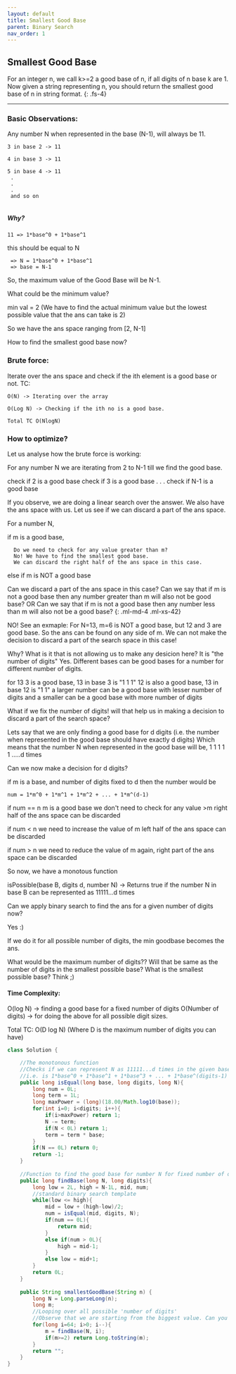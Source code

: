 ```yaml
---
layout: default
title: Smallest Good Base
parent: Binary Search
nav_order: 1
---
```


## Smallest Good Base

 For an integer n, we call k>=2 a good base of n, if all digits of n base k are 1.
 Now given a string representing n, you should return the smallest good base of n in string format.
 {: .fs-4}
 
---
 
### Basic Observations:

  Any number N when represented in the base (N-1), will always be 11.
 ```
3 in base 2 -> 11
  
4 in base 3 -> 11
  
5 in base 4 -> 11
  .
  .
  .
  and so on
  
  ```
  
##### Why? 
 
  `11 => 1*base^0 + 1*base^1`
  
  this should be equal to N
 
 ```
  => N = 1*base^0 + 1*base^1
  => base = N-1
 ```
 
  So, the maximum value of the Good Base will be N-1.
  
  What could be the minimum value? 
  
  min val = 2 (We have to find the actual minimum value but the lowest possible value that the ans can take is 2)
 
  So we have the ans space ranging from [2, N-1]
 
  How to find the smallest good base now?
 
### Brute force:

  Iterate over the ans space and check if the ith element is a good base or not.
  TC: 
  
  `O(N) -> Iterating over the array`
  
  `O(Log N) -> Checking if the ith no is a good base.`
  
  `Total TC O(NlogN)`
  
  
### How to optimize?
  
  Let us analyse how the brute force is working:
  
  For any number N  we are iterating from 2 to N-1 till we find the good base.
  
  check if 2 is a good base 
  check if 3 is a good base
  .
  .
  .
  check if N-1 is a good base
  
 
  If you observe, we are doing a linear search over the answer.
  We also have the ans space with us. Let us see if we can discard a part of the ans space.
 
  For a number N,
  
 
  if m is a good base,
  
      Do we need to check for any value greater than m?
      No! We have to find the smallest good base.
      We can discard the right half of the ans space in this case.
      
  else if m is NOT a good base
  
Can we discard a part of the ans space in this case?
Can we say that if m is not a good base then any number greater than m will also not be good base?
OR Can we say that if m is not a good base then any number less than m will also not be a good base?
{: .ml-md-4 .ml-xs-42}
  
 
   NO!
      See an exmaple:
      For N=13,
      m=6 is NOT a good base,
      but 12 and 3 are good base.
      So the ans can be found on any side of m.
      We can not make the decision to discard a part of the search space in this case!
  
  Why?  What is it that is not allowing us to make any desicion here?
  It is "the number of digits"
  Yes. Different bases can be good bases for a number for different number of digits.
 
  for 13
  3 is a good base, 13 in base 3 is "1 1 1"
  12 is also a good base, 13 in base 12 is "1 1"
  a larger number can be a good base with lesser number of digits
  and a smaller can be a good base with more number of digits
 
  What if we fix the number of digits!
  will that help us in making a decision to discard a part of the search space?
 
 Lets say that we are only finding a good base for d digits (i.e. the number when represented in the good base should have exactly d digits)
  Which means that the number N when represented in the good base will be, 1 1 1 1 1 .....d times
 
  Can we now make a decision for d digits?
 
  if m is a base, and number of digits fixed to d
  then the number would be
 
  `num = 1*m^0 + 1*m^1 + 1*m^2 + ... + 1*m^(d-1)`
  
  if num == n
     m is a good base
     we don't need to check for any value >m
     right half of the ans space can be discarded
 
  if num < n
     we need to increase the value of m
     left half of the ans space can be discarded
 
  if num > n
     we need to reduce the value of m
     again,  right part of the ans space can be discarded
     
  So now, we have a monotous function
 
  isPossible(base B, digits d, number N) -> Returns true if the number N in base B can be represented as 11111...d times
 
  Can we apply binary search to find the ans for a given number of digits now?
 
  Yes :)
 
  If we do it for all possible number of digits, the min goodbase becomes the ans.
  
  What would be the maximum number of digits??
  Will that be same as the number of digits in the smallest possible base?
  What is the smallest possible base?
  Think ;)
 
  #### Time Complexity: 
  O(log N) -> finding a good base for a fixed number of digits
  O(Number of digits) -> for doing the above for all possible digit sizes.
  
  Total TC: O(D log N) (Where D is the maximum number of digits you can have)
 
 
```java
class Solution {   

    //The monotonous function
    //Checks if we can represent N as 11111...d times in the given base
    //i.e. is 1*base^0 + 1*base^1 + 1*base^3 + ... + 1*base^(digits-1) == N ?
    public long isEqual(long base, long digits, long N){
        long num = 0L;
        long term = 1L;
        long maxPower = (long)(18.00/Math.log10(base));
        for(int i=0; i<digits; i++){
            if(i>maxPower) return 1;
            N -= term;
            if(N < 0L) return 1;
            term = term * base;
        }
        if(N == 0L) return 0;
        return -1;
    }
    
    //Function to find the good base for number N for fixed number of digits
    public long findBase(long N, long digits){
        long low = 2L, high = N-1L, mid, num;      
        //standard binary search template
        while(low <= high){   
            mid = low + (high-low)/2;
            num = isEqual(mid, digits, N);
            if(num == 0L){
                return mid;
            }
            else if(num > 0L){
                high = mid-1;
            }
            else low = mid+1;
        }
        return 0L;
    }
    
    public String smallestGoodBase(String n) {
        long N = Long.parseLong(n);
        long m;
        //Looping over all possible 'number of digits'
        //Observe that we are starting from the biggest value. Can you think why?
        for(long i=64; i>0; i--){          
            m = findBase(N, i);
            if(m>=2) return Long.toString(m); 
        }
        return "";
    }
}
```
